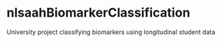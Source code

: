 # nlsaahBiomarkerClassification
University project classifying biomarkers using longitudinal student data
